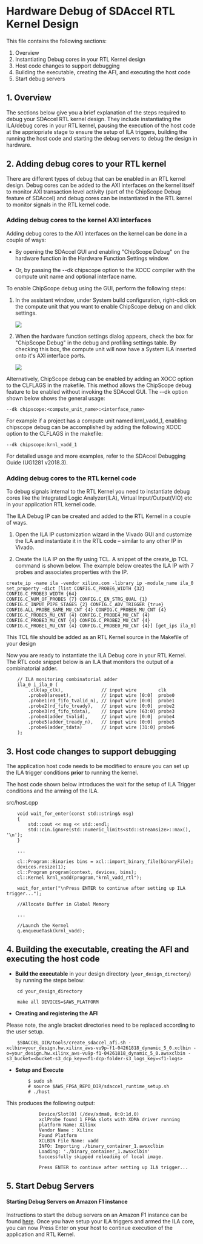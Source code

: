 Hardware Debug of SDAccel RTL Kernel Design
======================

This file contains the following sections:

1. Overview
2. Instantiating Debug cores in your RTL Kernel design
3. Host code changes to support debugging
4. Building the executable, creating the AFI, and executing the host code
5. Start debug servers


## 1. Overview
The sections below give you a brief explanation of the steps required to debug your SDAccel RTL kernel design.  They include instantiating the ILA/debug cores in your RTL kernel, pausing the execution of the host code at the appriopriate stage to ensure the setup of ILA triggers, building the running the host code and starting the debug servers to debug the design in hardware.  

## 2. Adding debug cores to your RTL kernel 

There are different types of debug that can be enabled in an RTL kernel design.  Debug cores can be added to the AXI interfaces on the kernel itself to monitor AXI transaction level activity (part of the ChipScope Debug feature of SDAccel) and debug cores can be instantiated in the RTL kernel to monitor signals in the RTL kernel code.

### Adding debug cores to the kernel AXI interfaces

Adding debug cores to the AXI interfaces on the kernel can be done in a couple of ways:

- By opening the SDAccel GUI and enabling "ChipScope Debug" on the hardware function in the Hardware Function Settings window.

- Or, by passing the --dk chipscope option to the XOCC compiler with the compute unit name and optional interface name. 


To enable ChipScope debug using the GUI, perform the following steps:

1. In the assistant window, under System build configuration, right-click on the compute unit that you want to enable ChipScope debug on and click settings.





   ![](./figure/sda_chipscope_flow1.PNG)

2. When the hardware function settings dialog appears, check the box for "ChipScope Debug" in the debug and profiling settings table.  By checking this box, the compute unit will now have a System ILA inserted onto it's AXI interface ports.

   ![](./figure/sda_chipscope_flow2.PNG)



Alternatively, ChipScope debug can be enabled by adding an XOCC option to the CLFLAGS in the makefile.  This method allows the ChipScope debug feature to be enabled without invoking the SDAccel GUI.  The --dk option shown below shows the general usage:

```
--dk chipscope:<compute_unit_name>:<interface_name>
```

For example if a project has a compute unit named krnl_vadd_1, enabling chipscope debug can be accomplished by adding the following XOCC option to the CLFLAGS in the makefile:

```
--dk chipscope:krnl_vadd_1
```

For detailed usage and more examples, refer to the SDAccel Debugging Guide (UG1281 v2018.3).



### Adding debug cores to the RTL kernel code

To debug signals internal to the RTL Kernel you need to instantiate debug cores like the Integrated Logic Analyzer(ILA), Virtual Input/Output(VIO) etc in your application RTL kernel code.

The ILA Debug IP can be created and added to the RTL Kernel in a couple of ways. 


1. Open the ILA IP customization wizard in the Vivado GUI and customize the ILA and instantiate it in the RTL code – similar to any other IP in Vivado.


2. Create the ILA IP on the fly using TCL.  A snippet of the create_ip TCL command is shown below. The example below creates the ILA IP with 7 probes and associates properties with the IP.

```
create_ip -name ila -vendor xilinx.com -library ip -module_name ila_0
set_property -dict [list CONFIG.C_PROBE6_WIDTH {32} CONFIG.C_PROBE3_WIDTH {64} 
CONFIG.C_NUM_OF_PROBES {7} CONFIG.C_EN_STRG_QUAL {1} CONFIG.C_INPUT_PIPE_STAGES {2} CONFIG.C_ADV_TRIGGER {true} CONFIG.ALL_PROBE_SAME_MU_CNT {4} CONFIG.C_PROBE6_MU_CNT {4} CONFIG.C_PROBE5_MU_CNT {4} CONFIG.C_PROBE4_MU_CNT {4} CONFIG.C_PROBE3_MU_CNT {4} CONFIG.C_PROBE2_MU_CNT {4} CONFIG.C_PROBE1_MU_CNT {4} CONFIG.C_PROBE0_MU_CNT {4}] [get_ips ila_0]
```

This TCL file should be added as an RTL Kernel source in the Makefile of your design


Now you are ready to instantiate the ILA Debug core in your RTL Kernel. The RTL code snippet below is an ILA that monitors the output of a combinatorial adder.

		// ILA monitoring combinatorial adder
		ila_0 i_ila_0 (
			.clk(ap_clk),              // input wire        clk
			.probe0(areset),           // input wire [0:0]  probe0  
			.probe1(rd_fifo_tvalid_n), // input wire [0:0]  probe1 
			.probe2(rd_fifo_tready),   // input wire [0:0]  probe2 
			.probe3(rd_fifo_tdata),    // input wire [63:0] probe3 
			.probe4(adder_tvalid),     // input wire [0:0]  probe4 
			.probe5(adder_tready_n),   // input wire [0:0]  probe5 
			.probe6(adder_tdata)       // input wire [31:0] probe6
		);

## 3. Host code changes to support debugging

The application host code needs to be modified to ensure you can set up the ILA trigger conditions **prior** to  running the kernel.   



The host code shown below introduces the wait for the setup of ILA Trigger conditions and the arming of the ILA.

src/host.cpp

		void wait_for_enter(const std::string& msg)
		{
		    std::cout << msg << std::endl;
		    std::cin.ignore(std::numeric_limits<std::streamsize>::max(), '\n');
		}
	
		...
	
		cl::Program::Binaries bins = xcl::import_binary_file(binaryFile);
		devices.resize(1);
		cl::Program program(context, devices, bins);
		cl::Kernel krnl_vadd(program,"krnl_vadd_rtl");
		
		wait_for_enter("\nPress ENTER to continue after setting up ILA trigger...");
		
		//Allocate Buffer in Global Memory
		
		...
	
		//Launch the Kernel
		q.enqueueTask(krnl_vadd);



## 4. Building the executable, creating the AFI and executing the host code

- **Build the executable** in your design directory (`your_design_directory`) by running the steps below:

```
	cd your_design_directory

	make all DEVICES=$AWS_PLATFORM
```

- **Creating and registering the AFI**

Please note, the angle bracket directories need to be replaced according to the user setup.

```	
	$SDACCEL_DIR/tools/create_sdaccel_afi.sh -xclbin=your_design.hw.xilinx_aws-vu9p-f1-04261818_dynamic_5_0.xclbin -o=your_design.hw.xilinx_aws-vu9p-f1-04261818_dynamic_5_0.awsxclbin -s3_bucket=<bucket-s3_dcp_key=<f1-dcp-folder-s3_logs_key=<f1-logs>
```

- **Setup and Execute**

```
		$ sudo sh
		# source $AWS_FPGA_REPO_DIR/sdaccel_runtime_setup.sh
		# ./host
```
This produces the following output: 
```
			Device/Slot[0] (/dev/xdma0, 0:0:1d.0)
			xclProbe found 1 FPGA slots with XDMA driver running
			platform Name: Xilinx
			Vendor Name : Xilinx
			Found Platform
			XCLBIN File Name: vadd
			INFO: Importing ./binary_container_1.awsxclbin
			Loading: './binary_container_1.awsxclbin'
			Successfully skipped reloading of local image.
			
			Press ENTER to continue after setting up ILA trigger...
```


## 5. Start Debug Servers

#### Starting Debug Servers on Amazon F1 instance
Instructions to start the debug servers on an Amazon F1 instance can be found [here](../../hdk/docs/Virtual_JTAG_XVC.md).
Once you have setup your ILA triggers and armed the ILA core, you can now Press Enter on your host to continue execution of the application and RTL Kernel.

